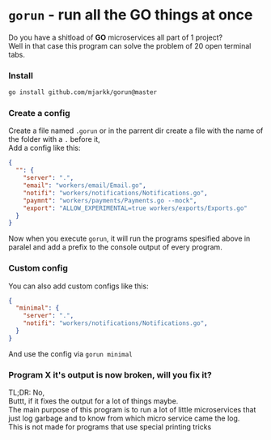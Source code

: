# `gorun` - run all the GO things at once

Do you have a shitload of **GO** microservices all part of 1 project?  
Well in that case this program can solve the problem of 20 open terminal tabs. 

### Install
```sh
go install github.com/mjarkk/gorun@master
```

### Create a config
Create a file named `.gorun` or in the parrent dir create a file with the name of the folder with a `.` before it,  
Add a config like this:
```json
{
  "": {
    "server": ".",
    "email": "workers/email/Email.go",
    "notifi": "workers/notifications/Notifications.go",
    "paymnt": "workers/payments/Payments.go --mock",
    "export": "ALLOW_EXPERIMENTAL=true workers/exports/Exports.go"
  }
}
```
Now when you execute `gorun`, it will run the programs spesified above in paralel and add a prefix to the console output of every program.  

### Custom config
You can also add custom configs like this:
```json
{
  "minimal": {
    "server": ".",
    "notifi": "workers/notifications/Notifications.go",
  }
}
```
And use the config via `gorun minimal`

### Program X it's output is now broken, will you fix it?
TL;DR: No,  
Buttt, if it fixes the output for a lot of things maybe.  
The main purpose of this program is to run a lot of little microservices that just log garbage and to know from which micro service came the log.  
This is not made for programs that use special printing tricks
